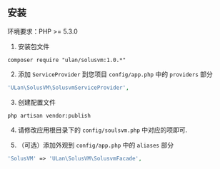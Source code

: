 ## 安装

环境要求：PHP >= 5.3.0

1. 安装包文件
```shell
composer require "ulan/solusvm:1.0.*"
```

2. 添加 `ServiceProvider` 到您项目 `config/app.php` 中的 `providers` 部分
```php
'ULan\SolusVM\SolusvmServiceProvider',
```

3. 创建配置文件
```shell
php artisan vendor:publish
```

4. 请修改应用根目录下的 `config/soulsvm.php` 中对应的项即可.

5. （可选）添加外观到 `config/app.php` 中的 `aliases` 部分
```php
'SolusVM' => 'ULan\SolusVM\SolusvmFacade',
```
